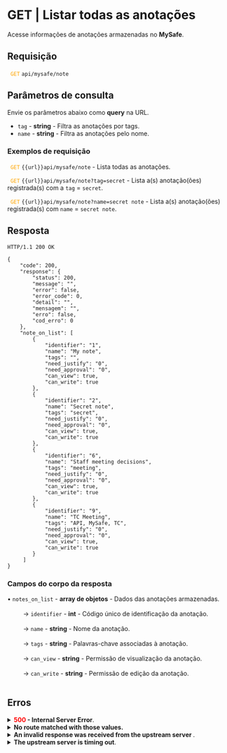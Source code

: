 # GET | Listar todas as anotações

Acesse informações de anotações armazenadas no **MySafe**.



## Requisição


 <code><span style="color:orange"> GET</code></span> `api/mysafe/note`


## Parâmetros de consulta
Envie os parâmetros abaixo como **query** na URL. 

* <summary><code>tag</code> - <b>string</b> - Filtra as anotações por tags.</summary>
* <summary><code>name</code> - <b>string</b> - Filtra as anotações pelo nome.</summary>


### Exemplos de requisição

<code><span style="color:orange"> GET</code></span> `{{url}}api/mysafe/note`  - Lista todas as anotações.

<code><span style="color:orange"> GET</code></span> `{{url}}api/mysafe/note?tag=secret` - Lista a(s) anotação(ões) registrada(s) com a `tag` = `secret`.

<code><span style="color:orange"> GET</code></span> `{{url}}api/mysafe/note?name=secret note` - Lista a(s) anotação(ões) registrada(s) com `name` = `secret note`.
  
  
  ## Resposta 
```
HTTP/1.1 200 OK
```

```
{
    "code": 200,
    "response": {
        "status": 200,
        "message": "",
        "error": false,
        "error_code": 0,
        "detail": "",
        "mensagem": "",
        "erro": false,
        "cod_erro": 0
    },
    "note_on_list": [
        {
            "identifier": "1",
            "name": "My note",
            "tags": "",
            "need_justify": "0",
            "need_approval": "0",
            "can_view": true,
            "can_write": true
        },
        {
            "identifier": "2",
            "name": "Secret note",
            "tags": "secret",
            "need_justify": "0",
            "need_approval": "0",
            "can_view": true,
            "can_write": true
        },
        {
            "identifier": "6",
            "name": "Staff meeting decisions",
            "tags": "meeting",
            "need_justify": "0",
            "need_approval": "0",
            "can_view": true,
            "can_write": true
        },
        {
            "identifier": "9",
            "name": "TC Meeting",
            "tags": "API, MySafe, TC",
            "need_justify": "0",
            "need_approval": "0",
            "can_view": true,
            "can_write": true
        }
     ]
}
```
 
 ### Campos do corpo da resposta

    
<summary>&#8226; <code>notes_on_list</code> - <b>array de objetos</b> - Dados das anotações armazenadas.</summary>

<br>
<summary>&nbsp;&emsp;&emsp;&nbsp;→ <code>identifier</code> - <b>int</b> - Código único de identificação da anotação.</summary>
    
<br>
<summary>&nbsp;&emsp;&emsp;&nbsp;→ <code>name</code> - <b>string</b> - Nome da anotação.</summary>

<br>
<summary>&nbsp;&emsp;&emsp;&nbsp;→ <code>tags</code> - <b>string</b> - Palavras-chave associadas à anotação.</summary>

<br>
 <summary>&nbsp;&emsp;&emsp;&nbsp;→ <code>can_view</code> - <b>string</b> - Permissão de visualização da anotação.</summary>
 
<br>   
<summary>&nbsp;&emsp;&emsp;&nbsp;→ <code>can_write</code> - <b>string</b> - Permissão de edição da anotação.</summary>
 
<br>   


 ## Erros
 
    
<details>
    <summary><b><span style="color:red">500</span> - Internal Server Error</b>.</summary>

***
    
<b>Mensagem: "Unexpected error."</b><br>

<p><b>Possível causa</b>: o erro está no servidor senhasegura.<br>
        
<b>Solução</b>: contate o time de suporte para mais informações.</p>
    
 ***
 </details>
 
 <details>
    <summary><b>No route matched with those values.</b></summary>

 ***
    
<b>Mensagem: "No route matched with those values."</b>
<p><b>Possíveis causas</b>: falha na autenticação da sua aplicação com o servidor senhasegura ou URL incorreta.<br>
        
<b>Solução</b>: verifique os parâmetros de autenticação como <code>Access Token URL</code>, <code>Client ID</code> e  <code>Client Secret</code> e solicite um novo token de acesso ou verifique e corrija a URL.
* * *
</details>
     
<details>
<summary><b>An invalid response was received from the upstream server
</b>.</summary>

*** 
   
<b>Mensagem: "An invalid response was received from the a seupstream server</b>
    
<p><b>Possível causa</b>: o servidor upstream pode estar demorando muito para responder, levando a um erro de timeout que é interpretado como uma resposta inválida pelo servidor proxy/gateway.<br>
        
<b>Solução</b>: verifique a conectividade entre a origem da requisição e o servidor senhasegura.</p>
***
</details>
     
   

<details>
<summary><b>The upstream server is timing out</b>.</summary>

*** 
    
<b>Mensagem: "An invalid response was received from the upstream server"</b>
    
<p><b>Possível causa</b>: o tempo da requisição se esgotou.
        
<b>Solução</b>: verifique a conectividade entre a origem da requisição e o servidor senhasegura.</p>
* * *
</details>
     

